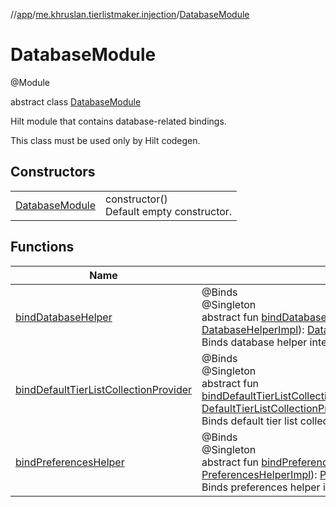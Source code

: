 //[app](../../../index.md)/[me.khruslan.tierlistmaker.injection](../index.md)/[DatabaseModule](index.md)

# DatabaseModule

@Module

abstract class [DatabaseModule](index.md)

Hilt module that contains database-related bindings.

This class must be used only by Hilt codegen.

## Constructors

| | |
|---|---|
| [DatabaseModule](-database-module.md) | constructor()<br>Default empty constructor. |

## Functions

| Name | Summary |
|---|---|
| [bindDatabaseHelper](bind-database-helper.md) | @Binds<br>@Singleton<br>abstract fun [bindDatabaseHelper](bind-database-helper.md)(databaseHelperImpl: [DatabaseHelperImpl](../../me.khruslan.tierlistmaker.data.providers.database/-database-helper-impl/index.md)): [DatabaseHelper](../../me.khruslan.tierlistmaker.data.providers.database/-database-helper/index.md)<br>Binds database helper interface to its implementation. |
| [bindDefaultTierListCollectionProvider](bind-default-tier-list-collection-provider.md) | @Binds<br>@Singleton<br>abstract fun [bindDefaultTierListCollectionProvider](bind-default-tier-list-collection-provider.md)(defaultTierListCollectionProviderImpl: [DefaultTierListCollectionProviderImpl](../../me.khruslan.tierlistmaker.data.providers.database/-default-tier-list-collection-provider-impl/index.md)): [DefaultTierListCollectionProvider](../../me.khruslan.tierlistmaker.data.providers.database/-default-tier-list-collection-provider/index.md)<br>Binds default tier list collection provider interface to its implementation. |
| [bindPreferencesHelper](bind-preferences-helper.md) | @Binds<br>@Singleton<br>abstract fun [bindPreferencesHelper](bind-preferences-helper.md)(preferencesHelperImpl: [PreferencesHelperImpl](../../me.khruslan.tierlistmaker.data.providers.database/-preferences-helper-impl/index.md)): [PreferencesHelper](../../me.khruslan.tierlistmaker.data.providers.database/-preferences-helper/index.md)<br>Binds preferences helper interface to its implementation. |
